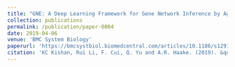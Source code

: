 ```yaml
---
title: "GNE: A Deep Learning Framework for Gene Network Inference by Aggregating Biological Information"
collection: publications
permalink: /publication/paper-0004
date: 2019-04-06
venue: 'BMC System Biology'
paperurl: 'https://bmcsystbiol.biomedcentral.com/articles/10.1186/s12918-019-0694-y'
citation: 'KC Kishan, Rui Li, F. Cui, Q. Yu and A.R. Haake. (2019). &quot;GNE: A Deep Learning Framework for Gene Network Inference by Aggregating Biological Information Number 2.&quot; <i>BMC System Biology</i>. 13(2).'
---
```



